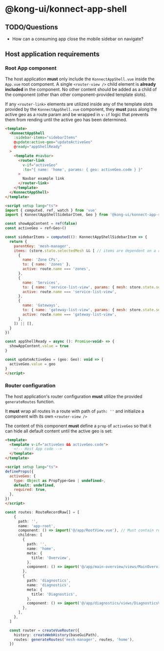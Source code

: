 # @kong-ui/konnect-app-shell

## TODO/Questions

- How can a consuming app close the mobile sidebar on navigate?


## Host application requirements


### Root App component

The host application **must** only include the `KonnectAppShell.vue` inside the `App.vue` root component. A single `<router-view />` child element is **already included** in the component. No other content should be added as a child of the component (other than other component-provided template slots).

If any `<router-link>` elements are utilized inside any of the template slots provided by the `KonnectAppShell.vue` component, they **must** pass along the active geo as a route param and be wrapped in `v-if` logic that prevents them from rending until the active geo has been determined.

```html
<template>
  <KonnectAppShell
    :sidebar-items="sidebarItems"
    @update:active-geo="updateActiveGeo"
    @ready="appShellReady"
  >
    <template #navbar>
      <router-link
        v-if="activeGeo"
        :to="{ name: 'home', params: { geo: activeGeo.code } }"
      >
        Navbar example link
      </router-link>
    </template>
  </KonnectAppShell>
</template>

<script setup lang="ts">
import { computed, ref, watch } from 'vue'
import { KonnectAppShellSidebarItem, Geo } from '@kong-ui/konnect-app-shell'

const showAppContent = ref(false)
const activeGeo = ref<Geo>()

const sidebarItems = computed((): KonnectAppShellSidebarItem => {
  return {
    parentKey: 'mesh-manager',
    items: (store.state.selectedMesh && [ // items are dependent on a required route param, so ensure it exists to initialize items, otherwise return an empty array
      {
        name: 'Zone CPs',
        to: { name: 'zones' },
        active: route.name === 'zones',
      },
      {
        name: 'Services',
        to: { name: 'service-list-view', params: { mesh: store.state.selectedMesh } },
        active: route.name === 'service-list-view',
      },
      {
        name: 'Gateways',
        to: { name: 'gateway-list-view', params: { mesh: store.state.selectedMesh } },
        active: route.name === 'gateway-list-view',
      },
    ]) || [],
  }
})

const appShellReady = async (): Promise<void> => {
  showAppContent.value = true
}

const updateActiveGeo = (geo: Geo): void => {
  activeGeo.value = geo
}
</script>
```

### Router configuration

The host application's router configuration **must** utilize the provided `generateRoutes` function.

It **must** wrap all routes in a route with path of `path: ''` and initialize a component with its own `<router-view />`

The content of this component **must** define a `prop` of `activeGeo` so that it can hide all default content until the active geo is set:

```html
<template>
  <template v-if="activeGeo && activeGeo.code">
    <!-- Host App code -->
  </template>
</template>

<script setup lang="ts">
defineProps({
  activeGeo: {
    type: Object as PropType<Geo | undefined>,
    default: undefined,
    required: true,
  },
})
</script>

```


```ts
const routes: RouteRecordRaw[] = [
    {
      path: '',
      name: 'app-root',
      component: () => import('@/app/RootView.vue'), // Must contain router-view
      children: [
        {
          path: '',
          name: 'home',
          meta: {
            title: 'Overview',
          },
          component: () => import('@/app/main-overview/views/MainOverviewView.vue'),
        },
        {
          path: 'diagnostics',
          name: 'diagnostics',
          meta: {
            title: 'Diagnostics',
          },
          component: () => import('@/app/diagnostics/views/DiagnosticsView.vue'),
        },
      ],
    },
  ]

  const router = createVueRouter({
    history: createWebHistory(baseGuiPath),
    routes: generateRoutes('mesh-manager', routes, 'home'),
  })
```

